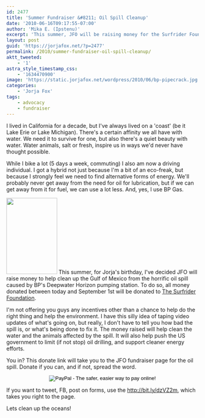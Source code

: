 ```yaml
---
id: 2477
title: 'Summer Fundraiser &#8211; Oil Spill Cleanup'
date: '2010-06-16T09:17:55-07:00'
author: 'Mika E. (Ipstenu)'
excerpt: 'This summer, JFO will be raising money for the Surfrider Foundation, with the specific intent of helping clean up the BP Oil Spill.'
layout: post
guid: 'https://jorjafox.net/?p=2477'
permalink: /2010/summer-fundraiser-oil-spill-cleanup/
aktt_tweeted:
    - '1'
astra_style_timestamp_css:
    - '1634470900'
image: 'https://static.jorjafox.net/wordpress/2010/06/bp-pipecrack.jpg'
categories:
    - 'Jorja Fox'
tags:
    - advocacy
    - fundraiser
---
```


I lived in California for a decade, but I've always lived on a 'coast' (be it Lake Erie or Lake Michigan).  There's a certain affinity we all have with water.  We need it to survive for one, but also there's a quiet beauty with water.  Water animals, salt or fresh, inspire us in ways we'd never have thought possible.

While I bike a lot (5 days a week, commuting) I also am now a driving individual.  I got a hybrid not just because I'm a bit of an eco-freak, but because I strongly feel we need to find alternative forms of energy.  We'll probably never get away from the need for oil for lubrication, but if we can get away from it for fuel, we can use a lot less.  And, yes, I use BP Gas.

<a href="//static.jorjafox.net/wordpress/2010/06/Washing_oiled_Gannet-Close.jpg"><img src="//static.jorjafox.net/wordpress/2010/06/Washing_oiled_Gannet-Close-133x200.jpg" alt="" title="Washing_oiled_Gannet–Close" width="133" height="200" class="alignleft size-medium wp-image-2479" /></a> This summer, for Jorja's birthday, I've decided JFO will raise money to help clean up the Gulf of Mexico from the horrific oil spill caused by BP's Deepwater Horizon pumping station.  To do so, all money donated between today and September 1st will be donated to <a href="http://www.surfrider.org/">The Surfrider Foundation</a>.

I'm not offering you guys any incentives other than a chance to help do the right thing and help the environment. I have this silly idea of taping video updates of what's going on, but really, I don't have to tell you how bad the spill is, or what's being done to fix it.  The money raised will help clean the water and the animals affected by the spill.  It will also help push the US government to limit (if not stop) oil drilling, and support cleaner energy efforts.

You in?  This donate link will take you to the JFO fundraiser page for the oil spill.  Donate if you can, and if not, spread the word.
<div style="text-align:center;"><form action="https://www.paypal.com/cgi-bin/webscr" method="post">
<input type="hidden" name="cmd" value="_s-xclick"/>
<input type="hidden" name="hosted_button_id" value="3GWUYLF85XWWY"/>
<input type="image" src="https://www.paypal.com/en_US/i/btn/btn_donateCC_LG.gif" border="0" name="submit" alt="PayPal - The safer, easier way to pay online!"/></form></div>

If you want to tweet, FB, post on forms, use the <a href="https://www.paypal.com/cgi-bin/webscr?cmd=_s-xclick&hosted_button_id=3GWUYLF85XWWY">http://bit.ly/dzVZ2m</a>, which takes you right to the page.

Lets clean up the oceans!
